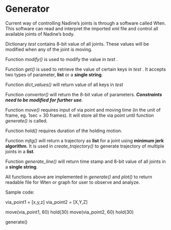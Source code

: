# Generator

Current way of controlling Nadine’s joints is through a software called Wten.
This software can read and interpret the imported xml file and control all available joints of Nadine’s body.

Dictionary *test* contains 8-bit value of all joints. These values will be modified when any of the joint is moving.

Function *modify()* is used to modify the value in *test* .

Function *get()* is used to retrieve the value of certain keys in *test* . It accepts two types of parameter, **list** or a **single string**. 

Function *dict_values()* will return value of all keys in *test*

Function *convertor()* will return the 8-bit value of parameters.
***Constraints need to be modified for further use***.

Function *move()* requires input of via point and moving time (in the unit of frame, eg. 1sec = 30 frames).
It will store all the via point until function *generate()* is called.

Function *hold()* requires duration of the holding motion.

Function *mjtg()* will return a trajectory as **list** for a joint using **minimum jerk algorithm**.
It is used in *create_trajectory()* to generate trajectory of multiple joints in a **list**.

Function *generate_line()* will return time stamp and 8-bit value of all joints in a **single string**.

All functions above are implemented in *generate()* and *plot()* to return readable file for Wten or graph for user to observe and analyze.

Sample code:

via_point1 = [x,y,z]
via_point2 = [X,Y,Z]

move(via_point1, 60)
hold(30)
move(via_point2, 60)
hold(30)

generate()
